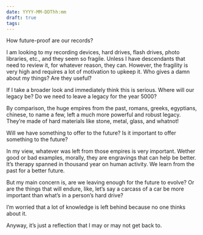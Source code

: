 ```yaml
---
date: YYYY-MM-DDThh:mm
draft: true
tags:
---
```

How future-proof are our records?

I am looking to my recording devices, hard drives, flash drives, photo libraries, etc., and they seem so fragile. Unless I have descendants that need to review it, for whatever reason, they can. However, the fragility is very high and requires a lot of motivation to upkeep it. Who gives a damn about my things? Are they useful?

If I take a broader look and immediately think this is serious. Where will our legacy be? Do we need to leave a legacy for the year 5000?

By comparison, the huge empires from the past, romans, greeks, egyptians, chinese, to name a few, left a much more powerful and robust legacy. They’re made of hard materials like stone, metal, glass, and whatnot!

Will we have something to offer to the future? Is it important to offer something to the future?

In my view, whatever was left from those empires is very important. Wether good or bad examples, morally, they are engravings that can help be better. It’s therapy spanned in thousand year on human activity. We learn from the past for a better future.

But my main concern is, are we leaving enough for the future to evolve? Or are the things that will endure, like, let’s say a carcass of a car be more important than what’s in a person’s hard drive?

I’m worried that a lot of knowledge is left behind because no one thinks about it.

Anyway, it’s just a reflection that I may or may not get back to.
